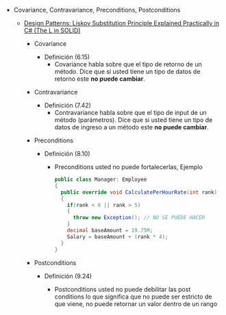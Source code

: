 - Covariance, Contravariance, Preconditions, Postconditions

  - [Design Patterns: Liskov Substitution Principle Explained Practically in C# (The L in SOLID)](https://www.youtube.com/watch?v=-3UXq2krhyw&list=RDQMXGFDNO2iiQk&index=3)

    - Covariance

      - Definición (6.15)
        - Covariance habla sobre que el tipo de retorno de un método. Dice que si usted tiene un tipo de datos de retorno este **no puede cambiar**.

    - Contravariance

      - Definición (7.42)
        - Contravariance habla sobre que el tipo de input de un método (parámetros). Dice que si usted tiene un tipo de datos de ingreso a un método este **no puede cambiar**.

    - Preconditions

      - Definición (8.10)

        - Preconditions usted no puede fortalecerlas, Ejemplo

          ```cs
          public class Manager: Employee
          {
            public override void CalculatePerHourRate(int rank)
            {
              if(rank < 0 || rank > 5)
              {
                throw new Exception(); // NO SE PUEDE HACER
              }
              decimal baseAmount = 19.75M;
              Salary = baseAmount + (rank * 4);
            }
          }
          ```

    - Postconditions

      - Definición (9.24)

        - Postconditions usted no puede debilitar las post conditions lo que significa que no puede ser estricto de que viene, no puede retornar un valor dentro de un rango
